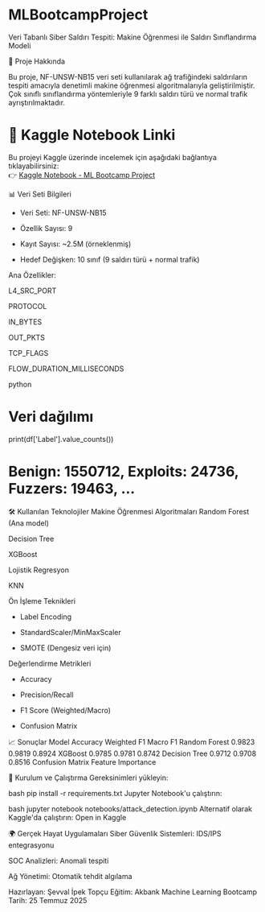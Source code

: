 # MLBootcampProject

Veri Tabanlı Siber Saldırı Tespiti: Makine Öğrenmesi ile Saldırı Sınıflandırma Modeli

📝 Proje Hakkında

Bu proje, NF-UNSW-NB15 veri seti kullanılarak ağ trafiğindeki saldırıların tespiti amacıyla denetimli makine öğrenmesi algoritmalarıyla geliştirilmiştir. Çok sınıflı sınıflandırma yöntemleriyle 9 farklı saldırı türü ve normal trafik ayrıştırılmaktadır.

# 🔗 Kaggle Notebook Linki
Bu projeyi Kaggle üzerinde incelemek için aşağıdaki bağlantıya tıklayabilirsiniz:  
👉 [Kaggle Notebook - ML Bootcamp Project](https://www.kaggle.com/code/sevvalpektopcu/mlbootcampproject)

📊 Veri Seti Bilgileri
- Veri Seti: NF-UNSW-NB15

- Özellik Sayısı: 9

- Kayıt Sayısı: ~2.5M (örneklenmiş)

- Hedef Değişken: 10 sınıf (9 saldırı türü + normal trafik)

Ana Özellikler:

L4_SRC_PORT

PROTOCOL

IN_BYTES

OUT_PKTS

TCP_FLAGS

FLOW_DURATION_MILLISECONDS

python
# Veri dağılımı
print(df['Label'].value_counts())
# Benign: 1550712, Exploits: 24736, Fuzzers: 19463, ...
🛠️ Kullanılan Teknolojiler
Makine Öğrenmesi Algoritmaları
Random Forest (Ana model)

Decision Tree

XGBoost

Lojistik Regresyon

KNN

Ön İşleme Teknikleri
- Label Encoding

- StandardScaler/MinMaxScaler

- SMOTE (Dengesiz veri için)

Değerlendirme Metrikleri
- Accuracy

- Precision/Recall

- F1 Score (Weighted/Macro)

- Confusion Matrix

📈 Sonuçlar
Model	Accuracy	Weighted F1	Macro F1
Random Forest	0.9823	0.9819	0.8924
XGBoost	0.9785	0.9781	0.8742
Decision Tree	0.9712	0.9708	0.8516
Confusion Matrix
Feature Importance

🚀 Kurulum ve Çalıştırma
Gereksinimleri yükleyin:

bash
pip install -r requirements.txt
Jupyter Notebook'u çalıştırın:

bash
jupyter notebook notebooks/attack_detection.ipynb
Alternatif olarak Kaggle'da çalıştırın:
Open in Kaggle

🌍 Gerçek Hayat Uygulamaları
Siber Güvenlik Sistemleri: IDS/IPS entegrasyonu

SOC Analizleri: Anomali tespiti

Ağ Yönetimi: Otomatik tehdit algılama

Hazırlayan: Şevval İpek Topçu
Eğitim: Akbank Machine Learning Bootcamp
Tarih: 25 Temmuz 2025

